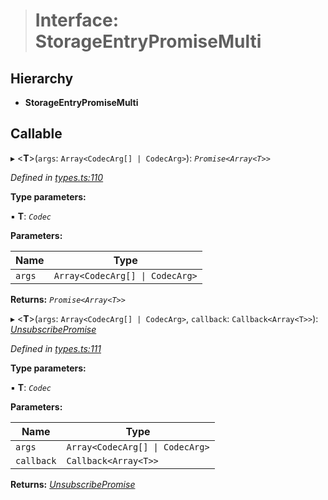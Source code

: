 > # Interface: StorageEntryPromiseMulti

## Hierarchy

* **StorageEntryPromiseMulti**

## Callable

▸ <**T**>(`args`: `Array<CodecArg[] | CodecArg>`): *`Promise<Array<T>>`*

*Defined in [types.ts:110](https://github.com/polkadot-js/api/blob/1a80bde/packages/api/src/types.ts#L110)*

**Type parameters:**

▪ **T**: *`Codec`*

**Parameters:**

Name | Type |
------ | ------ |
`args` | `Array<CodecArg[] \| CodecArg>` |

**Returns:** *`Promise<Array<T>>`*

▸ <**T**>(`args`: `Array<CodecArg[] | CodecArg>`, `callback`: `Callback<Array<T>>`): *[UnsubscribePromise](../modules/_types_.md#unsubscribepromise)*

*Defined in [types.ts:111](https://github.com/polkadot-js/api/blob/1a80bde/packages/api/src/types.ts#L111)*

**Type parameters:**

▪ **T**: *`Codec`*

**Parameters:**

Name | Type |
------ | ------ |
`args` | `Array<CodecArg[] \| CodecArg>` |
`callback` | `Callback<Array<T>>` |

**Returns:** *[UnsubscribePromise](../modules/_types_.md#unsubscribepromise)*